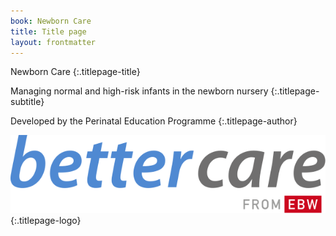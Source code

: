 ```yaml
---
book: Newborn Care
title: Title page
layout: frontmatter
---
```


Newborn Care
{:.titlepage-title}

Managing normal and high-risk infants in the newborn nursery
{:.titlepage-subtitle}

Developed by the Perinatal Education Programme
{:.titlepage-author}

![Bettercare logo][logo]{:.titlepage-logo}

[logo]: images/bettercare-logo.svg "Bettercare logo"